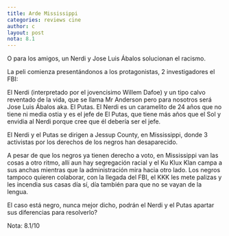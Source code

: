 ```yaml
---
title: Arde Mississippi
categories: reviews cine
author: c
layout: post
nota: 8.1
---
```

O para los amigos, un Nerdi y Jose Luis Ábalos solucionan el racismo.

La peli comienza presentándonos a los protagonistas, 2 investigadores el FBI:

El Nerdi (interpretado por el jovencisimo Willem Dafoe) y un tipo calvo reventado de la vida, que se llama Mr Anderson pero para nosotros será Jose Luis Ábalos aka. El Putas. El Nerdi es un caramelito de 24 años que no tiene ni media ostia y es el jefe de El Putas, que tiene más años que el Sol y envidia al Nerdi porque cree que él debería ser el jefe.

El Nerdi y el Putas se dirigen a Jessup County, en Mississippi, donde 3 activistas por los derechos de los negros han desaparecido.

A pesar de que los negros ya tienen derecho a voto, en Mississippi van las cosas a otro ritmo, allí aun hay segregación racial y el Ku Klux Klan campa a sus anchas mientras que la administración mira hacia otro lado. Los negros tampoco quieren colaborar, con la llegada del FBI, el KKK les mete palizas y les incendia sus casas día sí, día también para que no se vayan de la lengua.

El caso está negro, nunca mejor dicho, podrán el Nerdi y el Putas apartar sus diferencias para resolverlo?

Nota: 8.1/10
